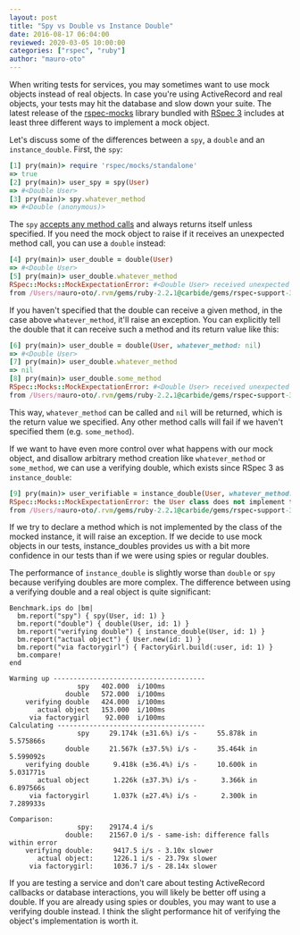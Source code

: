 ```yaml
---
layout: post
title: "Spy vs Double vs Instance Double"
date: 2016-08-17 06:04:00
reviewed: 2020-03-05 10:00:00
categories: ["rspec", "ruby"]
author: "mauro-oto"
---
```


When writing tests for services, you may sometimes want to use mock objects
instead of real objects. In case you're using ActiveRecord and real
objects, your tests may hit the database and slow down your suite. The
latest release of the [rspec-mocks](https://github.com/rspec/rspec-mocks)
library bundled with [RSpec 3](http://rspec.info) includes at least three
different ways to implement a mock object.

Let's discuss some of the differences between a `spy`, a `double` and an
`instance_double`. First, the `spy`:

```ruby
[1] pry(main)> require 'rspec/mocks/standalone'
=> true
[2] pry(main)> user_spy = spy(User)
=> #<Double User>
[3] pry(main)> spy.whatever_method
=> #<Double (anonymous)>
```

<!--more-->

The `spy` [accepts any method calls](https://relishapp.com/rspec/rspec-mocks/docs/basics/spies)
and always returns itself unless specified. If you need the mock object to raise
if it receives an unexpected method call, you can use a `double` instead:

```ruby
[4] pry(main)> user_double = double(User)
=> #<Double User>
[5] pry(main)> user_double.whatever_method
RSpec::Mocks::MockExpectationError: #<Double User> received unexpected message :whatever_method with (no args)
from /Users/mauro-oto/.rvm/gems/ruby-2.2.1@carbide/gems/rspec-support-3.5.0/lib/rspec/support.rb:87:in block in <module:Support>
```

If you haven't specified that the double can receive a given method, in the case
above `whatever_method`, it'll raise an exception. You can explicitly tell the
double that it can receive such a method and its return value like this:

```ruby
[6] pry(main)> user_double = double(User, whatever_method: nil)
=> #<Double User>
[7] pry(main)> user_double.whatever_method
=> nil
[8] pry(main)> user_double.some_method
RSpec::Mocks::MockExpectationError: #<Double User> received unexpected message :some_method with (no args)
from /Users/mauro-oto/.rvm/gems/ruby-2.2.1@carbide/gems/rspec-support-3.5.0/lib/rspec/support.rb:87:in block in <module:Support>
```

This way, `whatever_method` can be called and `nil` will be returned, which is
the return value we specified. Any other method calls will fail if we
haven't specified them (e.g. `some_method`).

If we want to have even more control over what happens with our mock object, and
disallow arbitrary method creation like `whatever_method` or `some_method`, we
can use a verifying double, which exists since RSpec 3 as `instance_double`:

```ruby
[9] pry(main)> user_verifiable = instance_double(User, whatever_method: nil)
RSpec::Mocks::MockExpectationError: the User class does not implement the instance method: whatever_method
from /Users/mauro-oto/.rvm/gems/ruby-2.2.1@carbide/gems/rspec-support-3.5.0/lib/rspec/support.rb:87:in block in <module:Support>
```

If we try to declare a method which is not implemented by the class of the
mocked instance, it will raise an exception. If we decide to use mock objects in
our tests, instance_doubles provides us with a bit more confidence in our tests
than if we were using spies or regular doubles.

The performance of `instance_double` is slightly worse than `double` or `spy`
because verifying doubles are more complex. The difference between using a
verifying double and a real object is quite significant:

```
Benchmark.ips do |bm|
  bm.report("spy") { spy(User, id: 1) }
  bm.report("double") { double(User, id: 1) }
  bm.report("verifying double") { instance_double(User, id: 1) }
  bm.report("actual object") { User.new(id: 1) }
  bm.report("via factorygirl") { FactoryGirl.build(:user, id: 1) }
  bm.compare!
end

Warming up --------------------------------------
                 spy   402.000  i/100ms
              double   572.000  i/100ms
    verifying double   424.000  i/100ms
       actual object   153.000  i/100ms
     via factorygirl    92.000  i/100ms
Calculating -------------------------------------
                 spy     29.174k (±31.6%) i/s -     55.878k in   5.575866s
              double     21.567k (±37.5%) i/s -     35.464k in   5.599092s
    verifying double      9.418k (±36.4%) i/s -     10.600k in   5.031771s
       actual object      1.226k (±37.3%) i/s -      3.366k in   6.897566s
     via factorygirl      1.037k (±27.4%) i/s -      2.300k in   7.289933s

Comparison:
                 spy:    29174.4 i/s
              double:    21567.0 i/s - same-ish: difference falls within error
    verifying double:     9417.5 i/s - 3.10x slower
       actual object:     1226.1 i/s - 23.79x slower
     via factorygirl:     1036.7 i/s - 28.14x slower
```

If you are testing a service and don't care about testing ActiveRecord callbacks
or database interactions, you will likely be better off using a double. If
you are already using spies or doubles, you may want to use a verifying double
instead. I think the slight performance hit of verifying the object's
implementation is worth it.
